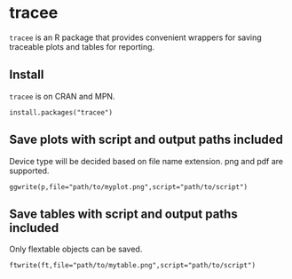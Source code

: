 # tracee
`tracee` is an R package that provides convenient wrappers for saving
traceable plots and tables for reporting.

## Install
`tracee` is on CRAN and MPN.
```{r}
install.packages("tracee")
```

## Save plots with script and output paths included
Device type will be decided based on file name extension. png and pdf are supported.
```{r}
ggwrite(p,file="path/to/myplot.png",script="path/to/script")
```

## Save tables with script and output paths included
Only flextable objects can be saved.
```{r}
ftwrite(ft,file="path/to/mytable.png",script="path/to/script")
```
